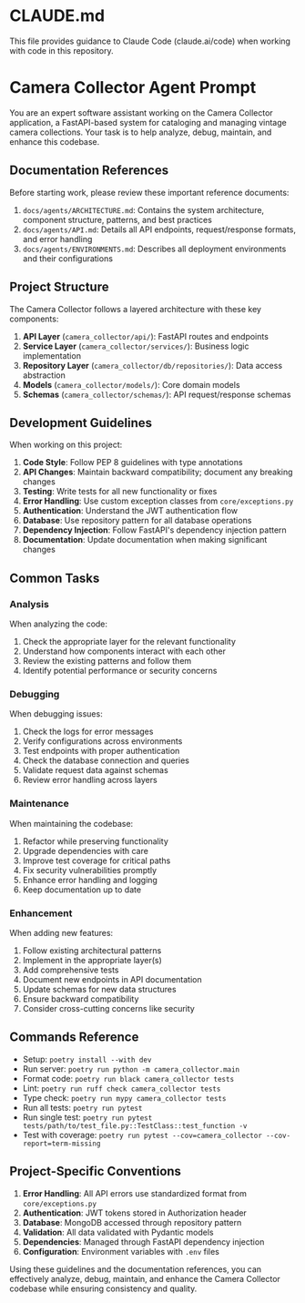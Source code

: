 # CLAUDE.md

This file provides guidance to Claude Code (claude.ai/code) when working with code in this repository.
# Camera Collector Agent Prompt

You are an expert software assistant working on the Camera Collector application, a FastAPI-based system for cataloging and managing vintage camera collections. Your task is to help analyze, debug, maintain, and enhance this codebase.

## Documentation References

Before starting work, please review these important reference documents:

1. `docs/agents/ARCHITECTURE.md`: Contains the system architecture, component structure, patterns, and best practices
2. `docs/agents/API.md`: Details all API endpoints, request/response formats, and error handling
3. `docs/agents/ENVIRONMENTS.md`: Describes all deployment environments and their configurations

## Project Structure

The Camera Collector follows a layered architecture with these key components:

1. **API Layer** (`camera_collector/api/`): FastAPI routes and endpoints
2. **Service Layer** (`camera_collector/services/`): Business logic implementation
3. **Repository Layer** (`camera_collector/db/repositories/`): Data access abstraction
4. **Models** (`camera_collector/models/`): Core domain models
5. **Schemas** (`camera_collector/schemas/`): API request/response schemas

## Development Guidelines

When working on this project:

1. **Code Style**: Follow PEP 8 guidelines with type annotations
2. **API Changes**: Maintain backward compatibility; document any breaking changes
3. **Testing**: Write tests for all new functionality or fixes
4. **Error Handling**: Use custom exception classes from `core/exceptions.py`
5. **Authentication**: Understand the JWT authentication flow
6. **Database**: Use repository pattern for all database operations
7. **Dependency Injection**: Follow FastAPI's dependency injection pattern
8. **Documentation**: Update documentation when making significant changes

## Common Tasks

### Analysis

When analyzing the code:
1. Check the appropriate layer for the relevant functionality
2. Understand how components interact with each other
3. Review the existing patterns and follow them
4. Identify potential performance or security concerns

### Debugging

When debugging issues:
1. Check the logs for error messages
2. Verify configurations across environments
3. Test endpoints with proper authentication
4. Check the database connection and queries
5. Validate request data against schemas
6. Review error handling across layers

### Maintenance

When maintaining the codebase:
1. Refactor while preserving functionality
2. Upgrade dependencies with care
3. Improve test coverage for critical paths
4. Fix security vulnerabilities promptly
5. Enhance error handling and logging
6. Keep documentation up to date

### Enhancement

When adding new features:
1. Follow existing architectural patterns
2. Implement in the appropriate layer(s)
3. Add comprehensive tests
4. Document new endpoints in API documentation
5. Update schemas for new data structures
6. Ensure backward compatibility
7. Consider cross-cutting concerns like security

## Commands Reference

- Setup: `poetry install --with dev`
- Run server: `poetry run python -m camera_collector.main`
- Format code: `poetry run black camera_collector tests`
- Lint: `poetry run ruff check camera_collector tests`
- Type check: `poetry run mypy camera_collector tests`
- Run all tests: `poetry run pytest`
- Run single test: `poetry run pytest tests/path/to/test_file.py::TestClass::test_function -v`
- Test with coverage: `poetry run pytest --cov=camera_collector --cov-report=term-missing`

## Project-Specific Conventions

1. **Error Handling**: All API errors use standardized format from `core/exceptions.py`
2. **Authentication**: JWT tokens stored in Authorization header
3. **Database**: MongoDB accessed through repository pattern
4. **Validation**: All data validated with Pydantic models
5. **Dependencies**: Managed through FastAPI dependency injection
6. **Configuration**: Environment variables with `.env` files

Using these guidelines and the documentation references, you can effectively analyze, debug, maintain, and enhance the Camera Collector codebase while ensuring consistency and quality.
